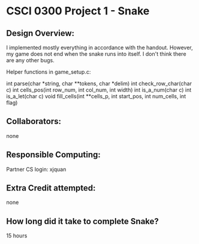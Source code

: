 CSCI 0300 Project 1 - Snake
===========================

## Design Overview:
I implemented mostly everything in accordance with the handout. However, my game does not end when the snake runs into itself. I don't think there
are any other bugs.

Helper functions in game_setup.c:

int parse(char *string, char **tokens, char *delim)
int check_row_char(char c)
int cells_pos(int row_num, int col_num, int width)
int is_a_num(char c)
int is_a_let(char c)
void fill_cells(int **cells_p, int start_pos, int num_cells, int flag)

## Collaborators:
none
## Responsible Computing:
Partner CS login: xjquan

## Extra Credit attempted:
none
## How long did it take to complete Snake?
 15 hours
